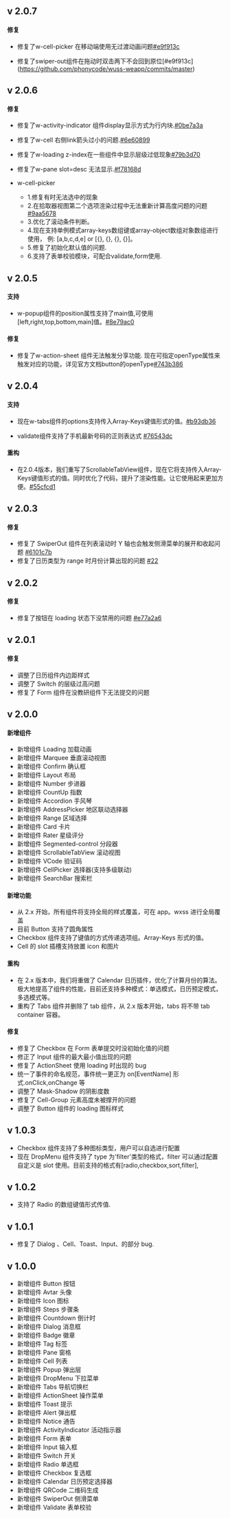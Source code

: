 ## v 2.0.7

#### 修复

- 修复了w-cell-picker 在移动端使用无过渡动画问题[#e9f913c](https://github.com/phonycode/wuss-weapp/commits/master)

- 修复了swiper-out组件在拖动时双击两下不会回到原位[#e9f913c]  (https://github.com/phonycode/wuss-weapp/commits/master)


## v 2.0.6

#### 修复

- 修复了w-activity-indicator 组件display显示方式为行内块.[#0be7a3a](https://github.com/phonycode/wuss-weapp/commit/7a66c6112572b1096a40fe6f6996f5e973cd7227)

- 修复了w-cell 右侧link箭头过小的问题.[#6e60899](https://github.com/phonycode/wuss-weapp/commit/1fed7e5ecea7d1bbaad51ecb2ef9a5d6ef047e09) 

- 修复了w-loading z-index在一些组件中显示层级过低现象[#79b3d70](https://github.com/phonycode/wuss-weapp/commit/f78168d4a5d4289443485005746b5fffd2443fe9)

- 修复了w-pane slot=desc 无法显示.[#f78168d](https://github.com/phonycode/wuss-weapp/commit/b42af2cf5972a26349795ed3633904d83fd7ae95)

- w-cell-picker
  - 1.修复有时无法选中的现象[]()
  - 2.在拾取器视图第二个选项渲染过程中无法重新计算高度问题的问题[#9aa5678](https://github.com/phonycode/wuss-weapp/commit/05e4ee02600c5349b8735daf21340a014f23bbbe)
  - 3.优化了滚动条件判断。
  - 4.现在支持单例模式array-keys数组键或array-object数组对象数组进行使用， 例: [a,b,c,d,e] or  [{}, {}, {}, {}]。
  - 5.修复了初始化默认值的问题.
  - 6.支持了表单校验模块，可配合validate,form使用.



## v 2.0.5

#### 支持

- w-popup组件的position属性支持了main值,可使用[left,right,top,bottom,main]值。[#8e79ac0](https://github.com/phonycode/wuss-weapp/commit/7eafe9d8340c255f89d9df28a1f71c09657649df)

#### 修复

- 修复了w-action-sheet 组件无法触发分享功能. 现在可指定openType属性来触发对应的功能，详见官方文档button的openType[#743b386](https://github.com/phonycode/wuss-weapp/commit/8e79ac0a1f13549b029aac86db3d6a4790308b95)


## v 2.0.4

#### 支持

- 现在w-tabs组件的options支持传入Array-Keys键值形式的值。[#b93db36](https://github.com/phonycode/wuss-weapp/commit/80d3ce1903bea5be3efc958b05e3957ec22115ab)

- validate组件支持了手机最新号码的正则表达式 [#76543dc](https://github.com/phonycode/wuss-weapp/commit/743b386f975feee408da401456d4278db3fc7522)

#### 重构

- 在2.0.4版本，我们重写了ScrollableTabView组件，现在它将支持传入Array-Keys键值形式的值。同时优化了代码，提升了渲染性能。让它使用起来更加方便。[#55cfcd1](https://github.com/phonycode/wuss-weapp/commit/b93db364be8af630f2465a4a5f714c6ab61aece2)


## v 2.0.3

#### 修复

- 修复了 SwiperOut 组件在列表滚动时 Y 轴也会触发侧滑菜单的展开和收起问题 [#6101c7b](https://github.com/phonycode/wuss-weapp/commit/6101c7bb0e358cb5f2b8a9fef2a02578527d9119)
- 修复了日历类型为 range 时月份计算出现的问题 [#22](https://github.com/phonycode/wuss-weapp/issues/22)

## v 2.0.2

#### 修复

- 修复了按钮在 loading 状态下没禁用的问题 [#e77a2a6](https://github.com/phonycode/wuss-weapp/commit/e77a2a69fe42c57ea27536888b36fcce1d68fcf8)

## v 2.0.1

#### 修复

- 调整了日历组件内边距样式
- 调整了 Switch 的层级过高问题
- 修复了 Form 组件在没教研组件下无法提交的问题

## v 2.0.0

#### 新增组件

- 新增组件 Loading 加载动画
- 新增组件 Marquee 垂直滚动视图
- 新增组件 Confirm 确认框
- 新增组件 Layout 布局
- 新增组件 Number 步进器
- 新增组件 CountUp 指数
- 新增组件 Accordion 手风琴
- 新增组件 AddressPicker 地区联动选择器
- 新增组件 Range 区域选择
- 新增组件 Card 卡片
- 新增组件 Rater 星级评分
- 新增组件 Segmented-control 分段器
- 新增组件 ScrollableTabView 滚动视图
- 新增组件 VCode 验证码
- 新增组件 CellPicker 选择器(支持多级联动)
- 新增组件 SearchBar 搜索栏

#### 新增功能

- 从 2.x 开始，所有组件将支持全局的样式覆盖，可在 app。wxss 进行全局覆盖
- 目前 Button 支持了圆角属性
- Checkbox 组件支持了键值的方式传递选项组。Array-Keys 形式的值。
- Cell 的 slot 插槽支持放置 icon 和图片

#### 重构

- 在 2.x 版本中，我们将重做了 Calendar 日历插件，优化了计算月份的算法。极大地提高了组件的性能，目前还支持多种模式：单选模式，日历预定模式，多选模式等。
- 重构了 Tabs 组件并删除了 tab 组件，从 2.x 版本开始，tabs 将不带 tab container 容器。

#### 修复

- 修复了 Checkbox 在 Form 表单提交时没初始化值的问题
- 修正了 Input 组件的最大最小值出现的问题
- 修复了 ActionSheet 使用 loading 时出现的 bug
- 统一了事件的命名规范，事件统一更正为 on[EventName] 形式.onClick,onChange 等
- 调整了 Mask-Shadow 的阴影度数
- 修复了 Cell-Group 元素高度未被撑开的问题
- 调整了 Button 组件的 loading 图标样式

## v 1.0.3

- Checkbox 组件支持了多种图标类型，用户可以自选进行配置
- 现在 DropMenu 组件支持了 type 为'filter'类型的格式，filter 可以通过配置自定义是 slot 使用。目前支持的格式有[radio,checkbox,sort,filter],

## v 1.0.2

- 支持了 Radio 的数组键值形式传值.

## v 1.0.1

- 修复了 Dialog 、Cell、Toast、Input、的部分 bug.

## v 1.0.0

- 新增组件 Button 按钮
- 新增组件 Avtar 头像
- 新增组件 Icon 图标
- 新增组件 Steps 步骤条
- 新增组件 Countdown 倒计时
- 新增组件 Dialog 消息框
- 新增组件 Badge 徽章
- 新增组件 Tag 标签
- 新增组件 Pane 窗格
- 新增组件 Cell 列表
- 新增组件 Popup 弹出层
- 新增组件 DropMenu 下拉菜单
- 新增组件 Tabs 导航切换栏
- 新增组件 ActionSheet 操作菜单
- 新增组件 Toast 提示
- 新增组件 Alert 弹出框
- 新增组件 Notice 通告
- 新增组件 ActivityIndicator 活动指示器
- 新增组件 Form 表单
- 新增组件 Input 输入框
- 新增组件 Switch 开关
- 新增组件 Radio 单选框
- 新增组件 Checkbox 复选框
- 新增组件 Calendar 日历预定选择器
- 新增组件 QRCode 二维码生成
- 新增组件 SwiperOut 侧滑菜单
- 新增组件 Validate 表单校验
